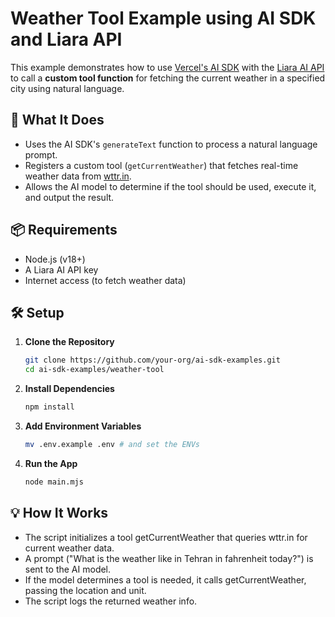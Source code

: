 # Weather Tool Example using AI SDK and Liara API

This example demonstrates how to use [Vercel's AI SDK](https://sdk.vercel.ai) with the [Liara AI API](https://docs.liara.ir/ai/about) to call a **custom tool function** for fetching the current weather in a specified city using natural language.

## 🧠 What It Does

- Uses the AI SDK's `generateText` function to process a natural language prompt.
- Registers a custom tool (`getCurrentWeather`) that fetches real-time weather data from [wttr.in](https://wttr.in).
- Allows the AI model to determine if the tool should be used, execute it, and output the result.

## 📦 Requirements

- Node.js (v18+)
- A Liara AI API key
- Internet access (to fetch weather data)

## 🛠️ Setup

1. **Clone the Repository**

   ```bash
   git clone https://github.com/your-org/ai-sdk-examples.git
   cd ai-sdk-examples/weather-tool
   ```
   
2. **Install Dependencies**

   ```bash
   npm install
   ```

3. **Add Environment Variables**

   ```bash
   mv .env.example .env # and set the ENVs
   ```

4. **Run the App**

   ```bash
   node main.mjs
   ```

## 💡 How It Works

- The script initializes a tool getCurrentWeather that queries wttr.in for current weather data.
- A prompt ("What is the weather like in Tehran in fahrenheit today?") is sent to the AI model.
- If the model determines a tool is needed, it calls getCurrentWeather, passing the location and unit.
- The script logs the returned weather info.
